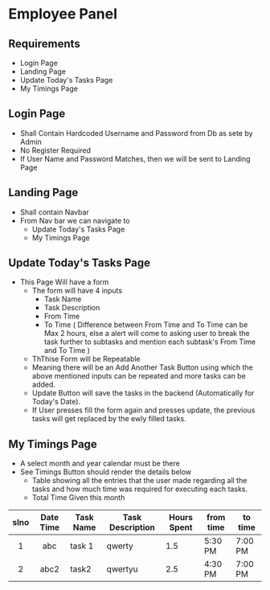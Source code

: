 # Employee Panel
## Requirements
- Login Page
- Landing Page
- Update Today's Tasks Page
- My Timings Page

## Login Page
- Shall Contain Hardcoded Username and Password from Db as sete by Admin
- No Register Required
- If User Name and Password Matches, then we will be sent to Landing Page

## Landing Page
- Shall contain Navbar
- From Nav bar we can navigate to
    - Update Today's Tasks Page
    - My Timings Page

## Update Today's Tasks Page
- This Page Will have a form
    - The form will have 4 inputs
        - Task Name
        - Task Description
        - From Time   
        - To Time ( Difference between From Time and To Time can be Max 2 hours, else a alert will come to asking user to break the task further to subtasks and mention each subtask's From Time and To Time )   
    - ThThise Form will be Repeatable
    - Meaning there will be an Add Another Task Button using which the above mentioned inputs can be repeated and more tasks can be added.
    - Update Button will save the tasks in the backend (Automatically for Today's Date).
    - If User presses fill the form again and presses update, the previous tasks will get replaced by the ewly filled tasks.

## My Timings Page
- A select month and year calendar must be there
- See Timings Button should render the details below
    - Table showing all the entries that the user made regarding all the tasks and how much time was required for executing each tasks.
    - Total Time Given this month

| slno | Date Time | Task Name | Task Description | Hours Spent | from time | to time |
|:----:|:---------:|-----------|------------------|-------------|-----------|---------|
|   1  |    abc    | task 1    | qwerty           | 1.5         | 5:30 PM   | 7:00 PM |
| 2    | abc2      | task2     | qwertyu          | 2.5         | 4:30 PM   | 7:00 PM |



